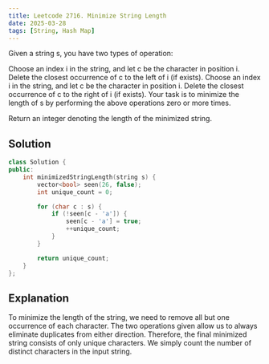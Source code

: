 ```yaml
---
title: Leetcode 2716. Minimize String Length
date: 2025-03-28
tags: [String, Hash Map]
---
```


Given a string s, you have two types of operation:

Choose an index i in the string, and let c be the character in position i. Delete the closest occurrence of c to the left of i (if exists).
Choose an index i in the string, and let c be the character in position i. Delete the closest occurrence of c to the right of i (if exists).
Your task is to minimize the length of s by performing the above operations zero or more times.

Return an integer denoting the length of the minimized string.

## Solution
```C++
class Solution {
public:
    int minimizedStringLength(string s) {
        vector<bool> seen(26, false);
        int unique_count = 0;

        for (char c : s) {
            if (!seen[c - 'a']) {
                seen[c - 'a'] = true;
                ++unique_count;
            }
        }

        return unique_count;
    }
};
```

## Explanation
To minimize the length of the string, we need to remove all but one occurrence of each character. The two operations given allow us to always eliminate duplicates from either direction. Therefore, the final minimized string consists of only unique characters.
We simply count the number of distinct characters in the input string.